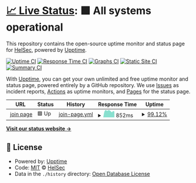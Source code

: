 # [📈 Live Status](https://HelSec.github.io/uptime): <!--live status--> **🟩 All systems operational**

This repository contains the open-source uptime monitor and status page for [HelSec](https://helsec.fi), powered by [Upptime](https://github.com/upptime/upptime).

[![Uptime CI](https://github.com/HelSec/uptime/workflows/Uptime%20CI/badge.svg)](https://github.com/HelSec/uptime/actions?query=workflow%3A%22Uptime+CI%22)
[![Response Time CI](https://github.com/HelSec/uptime/workflows/Response%20Time%20CI/badge.svg)](https://github.com/HelSec/uptime/actions?query=workflow%3A%22Response+Time+CI%22)
[![Graphs CI](https://github.com/HelSec/uptime/workflows/Graphs%20CI/badge.svg)](https://github.com/HelSec/uptime/actions?query=workflow%3A%22Graphs+CI%22)
[![Static Site CI](https://github.com/HelSec/uptime/workflows/Static%20Site%20CI/badge.svg)](https://github.com/HelSec/uptime/actions?query=workflow%3A%22Static+Site+CI%22)
[![Summary CI](https://github.com/HelSec/uptime/workflows/Summary%20CI/badge.svg)](https://github.com/HelSec/uptime/actions?query=workflow%3A%22Summary+CI%22)

With [Upptime](https://upptime.js.org), you can get your own unlimited and free uptime monitor and status page, powered entirely by a GitHub repository. We use [Issues](https://github.com/HelSec/uptime/issues) as incident reports, [Actions](https://github.com/HelSec/uptime/actions) as uptime monitors, and [Pages](https://HelSec.github.io/uptime) for the status page.

<!--start: status pages-->
<!-- This summary is generated by Upptime (https://github.com/upptime/upptime) -->
<!-- Do not edit this manually, your changes will be overwritten -->
<!-- prettier-ignore -->
| URL | Status | History | Response Time | Uptime |
| --- | ------ | ------- | ------------- | ------ |
| <img alt="" src="https://icons.duckduckgo.com/ip3/byte.flomembers.com.ico" height="13"> [join page](https://byte.flomembers.com/helsec/members/application) | 🟩 Up | [join-page.yml](https://github.com/HelSec/uptime/commits/HEAD/history/join-page.yml) | <details><summary><img alt="Response time graph" src="./graphs/join-page/response-time-week.png" height="20"> 852ms</summary><br><a href="https://HelSec.github.io/uptime/history/join-page"><img alt="Response time 872" src="https://img.shields.io/endpoint?url=https%3A%2F%2Fraw.githubusercontent.com%2FHelSec%2Fuptime%2FHEAD%2Fapi%2Fjoin-page%2Fresponse-time.json"></a><br><a href="https://HelSec.github.io/uptime/history/join-page"><img alt="24-hour response time 837" src="https://img.shields.io/endpoint?url=https%3A%2F%2Fraw.githubusercontent.com%2FHelSec%2Fuptime%2FHEAD%2Fapi%2Fjoin-page%2Fresponse-time-day.json"></a><br><a href="https://HelSec.github.io/uptime/history/join-page"><img alt="7-day response time 852" src="https://img.shields.io/endpoint?url=https%3A%2F%2Fraw.githubusercontent.com%2FHelSec%2Fuptime%2FHEAD%2Fapi%2Fjoin-page%2Fresponse-time-week.json"></a><br><a href="https://HelSec.github.io/uptime/history/join-page"><img alt="30-day response time 872" src="https://img.shields.io/endpoint?url=https%3A%2F%2Fraw.githubusercontent.com%2FHelSec%2Fuptime%2FHEAD%2Fapi%2Fjoin-page%2Fresponse-time-month.json"></a><br><a href="https://HelSec.github.io/uptime/history/join-page"><img alt="1-year response time 872" src="https://img.shields.io/endpoint?url=https%3A%2F%2Fraw.githubusercontent.com%2FHelSec%2Fuptime%2FHEAD%2Fapi%2Fjoin-page%2Fresponse-time-year.json"></a></details> | <details><summary><a href="https://HelSec.github.io/uptime/history/join-page">99.12%</a></summary><a href="https://HelSec.github.io/uptime/history/join-page"><img alt="All-time uptime 99.46%" src="https://img.shields.io/endpoint?url=https%3A%2F%2Fraw.githubusercontent.com%2FHelSec%2Fuptime%2FHEAD%2Fapi%2Fjoin-page%2Fuptime.json"></a><br><a href="https://HelSec.github.io/uptime/history/join-page"><img alt="24-hour uptime 100.00%" src="https://img.shields.io/endpoint?url=https%3A%2F%2Fraw.githubusercontent.com%2FHelSec%2Fuptime%2FHEAD%2Fapi%2Fjoin-page%2Fuptime-day.json"></a><br><a href="https://HelSec.github.io/uptime/history/join-page"><img alt="7-day uptime 99.12%" src="https://img.shields.io/endpoint?url=https%3A%2F%2Fraw.githubusercontent.com%2FHelSec%2Fuptime%2FHEAD%2Fapi%2Fjoin-page%2Fuptime-week.json"></a><br><a href="https://HelSec.github.io/uptime/history/join-page"><img alt="30-day uptime 99.46%" src="https://img.shields.io/endpoint?url=https%3A%2F%2Fraw.githubusercontent.com%2FHelSec%2Fuptime%2FHEAD%2Fapi%2Fjoin-page%2Fuptime-month.json"></a><br><a href="https://HelSec.github.io/uptime/history/join-page"><img alt="1-year uptime 99.46%" src="https://img.shields.io/endpoint?url=https%3A%2F%2Fraw.githubusercontent.com%2FHelSec%2Fuptime%2FHEAD%2Fapi%2Fjoin-page%2Fuptime-year.json"></a></details>

<!--end: status pages-->

[**Visit our status website →**](https://HelSec.github.io/uptime)

## 📄 License

- Powered by: [Upptime](https://github.com/upptime/upptime)
- Code: [MIT](./LICENSE) © [HelSec](https://helsec.fi)
- Data in the `./history` directory: [Open Database License](https://opendatacommons.org/licenses/odbl/1-0/)
